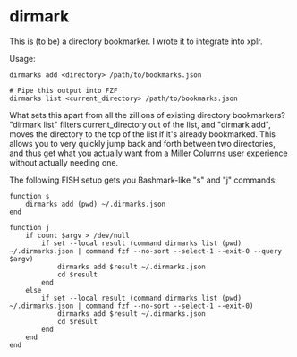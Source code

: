 # dirmark

This is (to be) a directory bookmarker. I wrote it to integrate into xplr.

Usage:

    dirmarks add <directory> /path/to/bookmarks.json

    # Pipe this output into FZF
    dirmarks list <current_directory> /path/to/bookmarks.json

What sets this apart from all the zillions of existing directory bookmarkers? "dirmark list" filters current_directory out of the list, and "dirmark add", moves the directory to the top of the list if it's already bookmarked. This
allows you to very quickly jump back and forth between two directories, and thus get what you actually
want from a Miller Columns user experience without actually needing one.

The following FISH setup gets you Bashmark-like "s" and "j" commands:

```
function s
    dirmarks add (pwd) ~/.dirmarks.json
end

function j
    if count $argv > /dev/null
        if set --local result (command dirmarks list (pwd) ~/.dirmarks.json | command fzf --no-sort --select-1 --exit-0 --query $argv)
            dirmarks add $result ~/.dirmarks.json
            cd $result
        end
    else
        if set --local result (command dirmarks list (pwd) ~/.dirmarks.json | command fzf --no-sort --select-1 --exit-0)
            dirmarks add $result ~/.dirmarks.json
            cd $result
        end
    end
end
```
